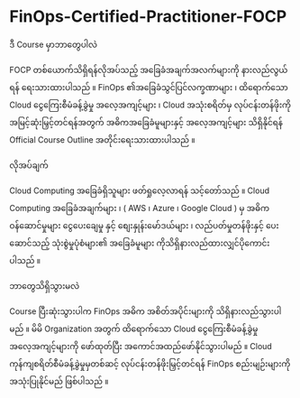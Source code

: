 # FinOps-Certified-Practitioner-FOCP


ဒီ Course မှာဘာတွေပါလဲ

FOCP တစ်ယောက်သိရှိရန်လိုအပ်သည့် အခြေခံအချက်အလက်များကို နားလည်လွယ်ရန် ရေးသားထားပါသည် ။ FinOps ၏အခြေခံသွင်ပြင်လက္ခဏာများ ၊ ထိရောက်သော Cloud ငွေကြေးစီမံခန့်ခွဲမှု အလေ့အကျင့်များ ၊ Cloud အသုံးစရိတ်မှ လုပ်ငန်းတန်ဖိုးကို အမြင့်ဆုံးမြှင့်တင်ရန်အတွက် အဓိကအခြေခံမူများနှင့် အလေ့အကျင့်များ သိရှိနိုင်ရန် Official Course Outline အတိုင်းရေးသားထားပါသည် ။


လိုအပ်ချက်

Cloud Computing အခြေခံရှိသူများ ဖတ်ရှုလေ့လာရန် သင့်တော်သည် ။ Cloud Computing အခြေခံအချက်များ ၊ ( AWS ၊ Azure ၊ Google Cloud ) မှ အဓိကဝန်ဆောင်မှုများ ငွေပေးချေမှု နှင့် စျေးနှုန်းမော်ဒယ်များ ၊ လည်ပတ်မှုတန်ဖိုးနှင့် ပေးဆောင်သည့် သုံးစွဲမှုပုံစံများ၏ အခြေခံမူများ ကိုသိရှိနားလည်ထားလျှင်ပိုကောင်းပါသည် ။


ဘာတွေသိရှိသွားမလဲ

Course ပြီးဆုံးသွားပါက FinOps အဓိက အစိတ်အပိုင်းများကို သိရှိနားလည်သွားပါမည် ။ မိမိ Organization အတွက် ထိရောက်သော Cloud ငွေကြေးစီမံခန့်ခွဲမှု အလေ့အကျင့်များကို ဖော်ထုတ်ပြီး အကောင်အထည်ဖော်နိုင်သွားပါမည် ။ Cloud ကုန်ကျစရိတ်စီမံခန့်ခွဲမှုမှတစ်ဆင့် လုပ်ငန်းတန်ဖိုးမြှင့်တင်ရန် FinOps စည်းမျဉ်းများကို အသုံးပြုနိုင်မည် ဖြစ်ပါသည် ။

